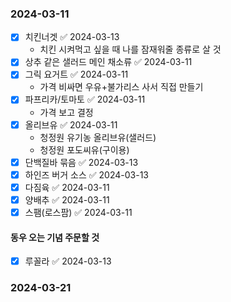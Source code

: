 ### 2024-03-11 
- [x] 치킨너겟 ✅ 2024-03-13
	- 치킨 시켜먹고 싶을 때 나를 잠재워줄 종류로 살 것 
- [x] 상추 같은 샐러드 메인 채소류 ✅ 2024-03-11
- [x] 그릭 요거트 ✅ 2024-03-11
	- 가격 비싸면 우유+불가리스 사서 직접 만들기
- [x] 파프리카/토마토 ✅ 2024-03-11
	- 가격 보고 결정 
- [x] 올리브유 ✅ 2024-03-11
	- 청정원 유기농 올리브유(샐러드) 
	- 청정원 포도씨유(구이용)
- [x] 단백질바 묶음 ✅ 2024-03-13
- [x] 하인즈 버거 소스 ✅ 2024-03-13
- [x] 다짐육 ✅ 2024-03-11
- [x] 양배추 ✅ 2024-03-11
- [x] 스팸(로스팜) ✅ 2024-03-11

#### 동우 오는 기념 주문할 것
- [x] 루꼴라 ✅ 2024-03-13


### 2024-03-21

